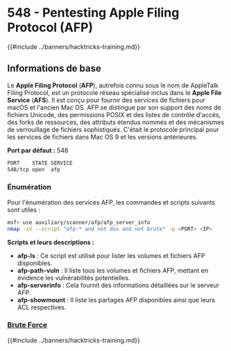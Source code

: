 # 548 - Pentesting Apple Filing Protocol (AFP)

{{#include ../banners/hacktricks-training.md}}

## Informations de base

Le **Apple Filing Protocol** (**AFP**), autrefois connu sous le nom de AppleTalk Filing Protocol, est un protocole réseau spécialisé inclus dans le **Apple File Service** (**AFS**). Il est conçu pour fournir des services de fichiers pour macOS et l'ancien Mac OS. AFP se distingue par son support des noms de fichiers Unicode, des permissions POSIX et des listes de contrôle d'accès, des forks de ressources, des attributs étendus nommés et des mécanismes de verrouillage de fichiers sophistiqués. C'était le protocole principal pour les services de fichiers dans Mac OS 9 et les versions antérieures.

**Port par défaut :** 548
```bash
PORT    STATE SERVICE
548/tcp open  afp
```
### **Énumération**

Pour l'énumération des services AFP, les commandes et scripts suivants sont utiles :
```bash
msf> use auxiliary/scanner/afp/afp_server_info
nmap -sV --script "afp-* and not dos and not brute" -p <PORT> <IP>
```
**Scripts et leurs descriptions :**

- **afp-ls** : Ce script est utilisé pour lister les volumes et fichiers AFP disponibles.
- **afp-path-vuln** : Il liste tous les volumes et fichiers AFP, mettant en évidence les vulnérabilités potentielles.
- **afp-serverinfo** : Cela fournit des informations détaillées sur le serveur AFP.
- **afp-showmount** : Il liste les partages AFP disponibles ainsi que leurs ACL respectives.

### [**Brute Force**](../generic-hacking/brute-force.md#afp)

{{#include ../banners/hacktricks-training.md}}
